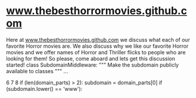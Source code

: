 www.thebesthorrormovies.github.com
==================================

Here at www.thebesthorrormovies.github.com we discuss what each of our favorite Horror movies are. We also discuss why we like our favorite Horror movies and we offer names of Horror and Thriller flicks to people who are looking for them! So please, come aboard and lets get this discussion started!
class SubdomainMiddleware:
    """ Make the subdomain publicly available to classes """
...
 
6
7
8
        if (len(domain_parts) > 2):
            subdomain = domain_parts[0]
            if (subdomain.lower() == 'www'):
